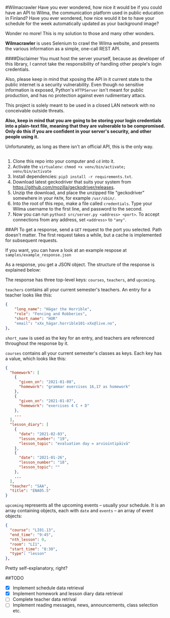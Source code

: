#Wilmacrawler
Have you ever wondered, how nice it would be if you could have an API to Wilma, the communication platform used in public education in Finland?
Have you ever wondered, how nice would it be to have your schedule for the week automatically updated as your background image?

Wonder no more! This is my solution to those and many other wonders.

**Wilmacrawler** is uses Selenium to crawl the Wilma website, and presents the various information as a simple, one-call REST API.

####Disclaimer
You must host the server yourself, because as developer of this library, I cannot take the responsibility of handling other people's login credentials. 

Also, please keep in mind that xposing the API in it current state to the public internet is a security vulnerability. Even though no sensitive information is exposed, Python's `HTTPServer` isn't meant for public production, and has no protection against even rudimentary attacs. 

This project is solely meant to be used in a closed LAN network with no conceivable outside threats.

**Also, keep in mind that you are going to be storing your login credentials into a plain-text file, meaning that they are vulnerable to be compromised. Only do this if you are confident in your server's security, and other people using it.**

Unfortunately, as long as there isn't an official API, this is the only way.  

## 
1. Clone this repo into your computer and `cd` into it.
2. Activate the `virtualenv`: `chmod +x venv/bin/activate; venv/bin/activate`
2. Install dependencies: `pip3 install -r requirements.txt`.
3. Download latest geckodriver that suits your system from https://github.com/mozilla/geckodriver/releases.
4. Unzip the download, and place the unzipped file "geckodriver" somewhere in your `PATH`, for example `/usr/sbin/`.
5. Into the root of this repo, make a file called `credentials`. Type your Wilma username to the first line, and password to the second.
6. Now you can run `python3 src/server.py <address> <port>`. To accept connections from any address, set `<address>` to `"any"`.

##API
To get a response, send a `GET` request to the port you selected. Path doesn't matter.
The first request takes a while, but a cache is implemented for subsequent requests. 

If you want, you can have a look at an example respose at `samples/example_response.json`

As a response, you get a JSON object. The structure of the response is explained below:

The response has three top-level keys: `courses`, `teachers`, and `upcoming`.

`teachers` contains all your current semester's teachers. An entry for a teacher looks like this:
```json
{
    "long_name": "Hägar the Horrible",
    "role": "Fencing and Robberies",
    "short_name": "HOR"
    "email": "xXx_hägar.horrible101-xXx@live.no",
},
```
`short_name` is used as the key for an entry, and teachers are referenced throughout the response by it. 

`courses` contains all your current semester's classes as keys. Each key has a value, which looks like this:
```json
{
  "homework": [
    {
      "given_on": "2021-01-08",
      "homework": "grammar exercises 16,17 as homework"
    },
    {
      "given_on": "2021-01-07",
      "homework": "exercises 4 C + D"
    },
    ...
  ],
  "lesson_diary": [
    {
      "date": "2021-02-03",
      "lesson_number": "19",
      "lesson_topic": "evaluation day = arviointipäivä"
    },
    {
      "date": "2021-01-26",
      "lesson_number": "18",
      "lesson_topic": ""
    },
    ...
  ],
  "teacher": "SAA",
  "title": "ENA05.5"
}
```

`upcoming` represents all the upcoming events – usually your schedule. It is an array containing objects, each with `date` and `events` – an array of event objects:
```json
{
  "course": "LI01.13",
  "end_time": "9:45",
  "nth_lesson": 0,
  "room": "LI1",
  "start_time": "8:30",
  "type": "lesson"
},
```
Pretty self-explanatory, right?

##TODO
- [x] Implement schedule data retrieval
- [x] Implement homework and lesson diary data retrieval
- [ ] Complete teacher data retrival
- [ ] Implement reading messages, news, announcements, class selection etc.

